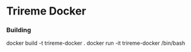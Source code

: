 # Trireme Docker

### Building

docker build -t trireme-docker .
docker run -it trireme-docker /bin/bash
